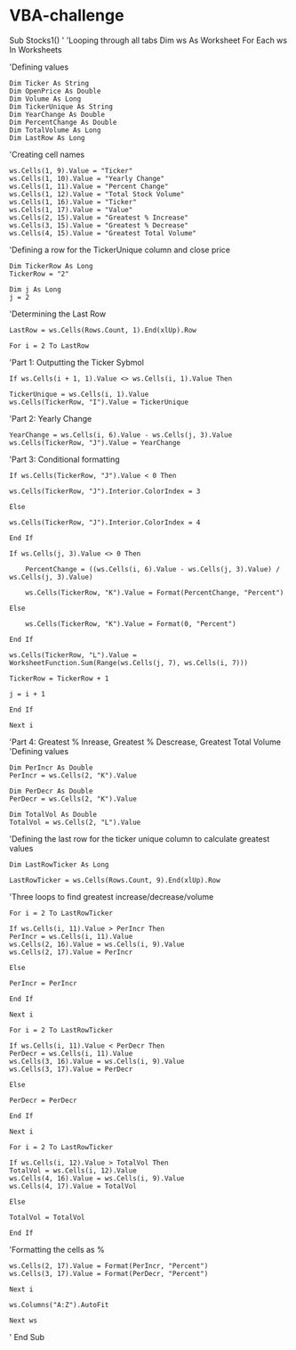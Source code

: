 # VBA-challenge

Sub Stocks1()
'
'Looping through all tabs
    Dim ws As Worksheet
    For Each ws In Worksheets

'Defining values

    Dim Ticker As String
    Dim OpenPrice As Double
    Dim Volume As Long
    Dim TickerUnique As String
    Dim YearChange As Double
    Dim PercentChange As Double
    Dim TotalVolume As Long
    Dim LastRow As Long 

'Creating cell names

    ws.Cells(1, 9).Value = "Ticker"
    ws.Cells(1, 10).Value = "Yearly Change"
    ws.Cells(1, 11).Value = "Percent Change"
    ws.Cells(1, 12).Value = "Total Stock Volume"
    ws.Cells(1, 16).Value = "Ticker"
    ws.Cells(1, 17).Value = "Value"
    ws.Cells(2, 15).Value = "Greatest % Increase"
    ws.Cells(3, 15).Value = "Greatest % Decrease"
    ws.Cells(4, 15).Value = "Greatest Total Volume"


'Defining a row for the TickerUnique column and close price

    Dim TickerRow As Long
    TickerRow = "2"

    Dim j As Long
    j = 2
    
'Determining the Last Row

    LastRow = ws.Cells(Rows.Count, 1).End(xlUp).Row

    For i = 2 To LastRow

'Part 1: Outputting the Ticker Sybmol

    If ws.Cells(i + 1, 1).Value <> ws.Cells(i, 1).Value Then

    TickerUnique = ws.Cells(i, 1).Value
    ws.Cells(TickerRow, "I").Value = TickerUnique
    
'Part 2: Yearly Change

    YearChange = ws.Cells(i, 6).Value - ws.Cells(j, 3).Value
    ws.Cells(TickerRow, "J").Value = YearChange
    
'Part 3: Conditional formatting
   

    If ws.Cells(TickerRow, "J").Value < 0 Then
    
    ws.Cells(TickerRow, "J").Interior.ColorIndex = 3
                
    Else
    
    ws.Cells(TickerRow, "J").Interior.ColorIndex = 4
    
    End If
    
    If ws.Cells(j, 3).Value <> 0 Then
    
        PercentChange = ((ws.Cells(i, 6).Value - ws.Cells(j, 3).Value) / ws.Cells(j, 3).Value)
        
        ws.Cells(TickerRow, "K").Value = Format(PercentChange, "Percent")
                    
    Else
                    
        ws.Cells(TickerRow, "K").Value = Format(0, "Percent")
                    
    End If
    
    ws.Cells(TickerRow, "L").Value = WorksheetFunction.Sum(Range(ws.Cells(j, 7), ws.Cells(i, 7)))

    TickerRow = TickerRow + 1
    
    j = i + 1

    End If
    
    Next i

'Part 4: Greatest % Inrease, Greatest % Descrease, Greatest Total Volume
'Defining values

    Dim PerIncr As Double
    PerIncr = ws.Cells(2, "K").Value

    Dim PerDecr As Double
    PerDecr = ws.Cells(2, "K").Value

    Dim TotalVol As Double
    TotalVol = ws.Cells(2, "L").Value

'Defining the last row for the ticker unique column to calculate greatest values

    Dim LastRowTicker As Long

    LastRowTicker = ws.Cells(Rows.Count, 9).End(xlUp).Row

'Three loops to find greatest increase/decrease/volume

    For i = 2 To LastRowTicker

    If ws.Cells(i, 11).Value > PerIncr Then
    PerIncr = ws.Cells(i, 11).Value
    ws.Cells(2, 16).Value = ws.Cells(i, 9).Value
    ws.Cells(2, 17).Value = PerIncr
                
    Else
                
    PerIncr = PerIncr

    End If

    Next i

    For i = 2 To LastRowTicker

    If ws.Cells(i, 11).Value < PerDecr Then
    PerDecr = ws.Cells(i, 11).Value
    ws.Cells(3, 16).Value = ws.Cells(i, 9).Value
    ws.Cells(3, 17).Value = PerDecr
                
    Else
                
    PerDecr = PerDecr

    End If

    Next i

    For i = 2 To LastRowTicker

    If ws.Cells(i, 12).Value > TotalVol Then
    TotalVol = ws.Cells(i, 12).Value
    ws.Cells(4, 16).Value = ws.Cells(i, 9).Value
    ws.Cells(4, 17).Value = TotalVol
                
    Else
                
    TotalVol = TotalVol

    End If

'Formatting the cells as %

    ws.Cells(2, 17).Value = Format(PerIncr, "Percent")
    ws.Cells(3, 17).Value = Format(PerDecr, "Percent")

    Next i

    ws.Columns("A:Z").AutoFit

    Next ws

'
End Sub

